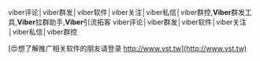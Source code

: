viber评论│viber群发│viber软件│viber关注│viber私信│viber群控,**Viber**群发工具,**Viber**拉群助手,**Viber**引流拓客
viber评论│viber群发│viber软件│viber关注│viber私信│viber群控

[😍想了解推广相关软件的朋友请登录 http://www.vst.tw](http://www.vst.tw)



